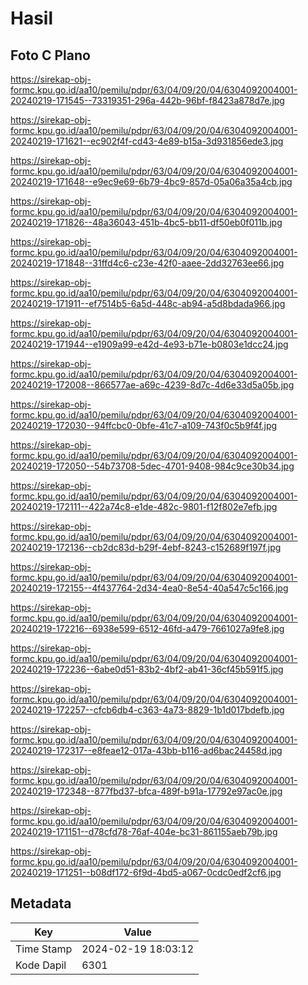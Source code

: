 # Hasil

## Foto C Plano

https://sirekap-obj-formc.kpu.go.id/aa10/pemilu/pdpr/63/04/09/20/04/6304092004001-20240219-171545--73319351-296a-442b-96bf-f8423a878d7e.jpg

https://sirekap-obj-formc.kpu.go.id/aa10/pemilu/pdpr/63/04/09/20/04/6304092004001-20240219-171621--ec902f4f-cd43-4e89-b15a-3d931856ede3.jpg

https://sirekap-obj-formc.kpu.go.id/aa10/pemilu/pdpr/63/04/09/20/04/6304092004001-20240219-171648--e9ec9e69-6b79-4bc9-857d-05a06a35a4cb.jpg

https://sirekap-obj-formc.kpu.go.id/aa10/pemilu/pdpr/63/04/09/20/04/6304092004001-20240219-171826--48a36043-451b-4bc5-bb11-df50eb0f011b.jpg

https://sirekap-obj-formc.kpu.go.id/aa10/pemilu/pdpr/63/04/09/20/04/6304092004001-20240219-171848--31ffd4c6-c23e-42f0-aaee-2dd32763ee66.jpg

https://sirekap-obj-formc.kpu.go.id/aa10/pemilu/pdpr/63/04/09/20/04/6304092004001-20240219-171911--ef7514b5-6a5d-448c-ab94-a5d8bdada966.jpg

https://sirekap-obj-formc.kpu.go.id/aa10/pemilu/pdpr/63/04/09/20/04/6304092004001-20240219-171944--e1909a99-e42d-4e93-b71e-b0803e1dcc24.jpg

https://sirekap-obj-formc.kpu.go.id/aa10/pemilu/pdpr/63/04/09/20/04/6304092004001-20240219-172008--866577ae-a69c-4239-8d7c-4d6e33d5a05b.jpg

https://sirekap-obj-formc.kpu.go.id/aa10/pemilu/pdpr/63/04/09/20/04/6304092004001-20240219-172030--94ffcbc0-0bfe-41c7-a109-743f0c5b9f4f.jpg

https://sirekap-obj-formc.kpu.go.id/aa10/pemilu/pdpr/63/04/09/20/04/6304092004001-20240219-172050--54b73708-5dec-4701-9408-984c9ce30b34.jpg

https://sirekap-obj-formc.kpu.go.id/aa10/pemilu/pdpr/63/04/09/20/04/6304092004001-20240219-172111--422a74c8-e1de-482c-9801-f12f802e7efb.jpg

https://sirekap-obj-formc.kpu.go.id/aa10/pemilu/pdpr/63/04/09/20/04/6304092004001-20240219-172136--cb2dc83d-b29f-4ebf-8243-c152689f197f.jpg

https://sirekap-obj-formc.kpu.go.id/aa10/pemilu/pdpr/63/04/09/20/04/6304092004001-20240219-172155--4f437764-2d34-4ea0-8e54-40a547c5c166.jpg

https://sirekap-obj-formc.kpu.go.id/aa10/pemilu/pdpr/63/04/09/20/04/6304092004001-20240219-172216--6938e599-6512-46fd-a479-7661027a9fe8.jpg

https://sirekap-obj-formc.kpu.go.id/aa10/pemilu/pdpr/63/04/09/20/04/6304092004001-20240219-172236--6abe0d51-83b2-4bf2-ab41-36cf45b591f5.jpg

https://sirekap-obj-formc.kpu.go.id/aa10/pemilu/pdpr/63/04/09/20/04/6304092004001-20240219-172257--cfcb6db4-c363-4a73-8829-1b1d017bdefb.jpg

https://sirekap-obj-formc.kpu.go.id/aa10/pemilu/pdpr/63/04/09/20/04/6304092004001-20240219-172317--e8feae12-017a-43bb-b116-ad6bac24458d.jpg

https://sirekap-obj-formc.kpu.go.id/aa10/pemilu/pdpr/63/04/09/20/04/6304092004001-20240219-172348--877fbd37-bfca-489f-b91a-17792e97ac0e.jpg

https://sirekap-obj-formc.kpu.go.id/aa10/pemilu/pdpr/63/04/09/20/04/6304092004001-20240219-171151--d78cfd78-76af-404e-bc31-861155aeb79b.jpg

https://sirekap-obj-formc.kpu.go.id/aa10/pemilu/pdpr/63/04/09/20/04/6304092004001-20240219-171251--b08df172-6f9d-4bd5-a067-0cdc0edf2cf6.jpg


## Metadata

| Key        | Value               |
| ---------- | ------------------- |
| Time Stamp | 2024-02-19 18:03:12 |
| Kode Dapil | 6301                |



